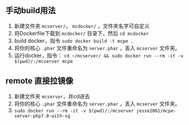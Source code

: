 ## 手动build用法
1. 新建文件夹 `mcserver/`， `mcdocker/` ，文件夹名字可自定义
2. 将Dockerfile下载到 `mcdocker/` 目录下，然后 `cd mcdocker`
3. build docker，指令 `sudo docker build -t mcpe .`
4. 将你的核心 `.phar` 文件重命名为 `server.phar` ，丢入 `mcserver` 文件夹。
4. 运行docker，指令： `cd ~/mcserver/ && sudo docker run --rm -it -v $(pwd)/:/mcserver mcpe`

## remote 直接拉镜像
1. 新建文件夹 `mcserver`，并cd进去
4. 将你的核心 `.phar` 文件重命名为 `server.phar` ，丢入 `mcserver` 文件夹。
2. `sudo docker run --rm -it -v $(pwd)/:/mcserver jesse2061/mcpe-server-php7.0-with-sg`
